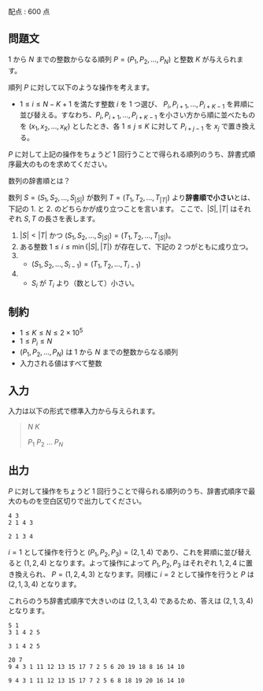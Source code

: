 配点 : $600$ 点

## 問題文

$1$ から $N$ までの整数からなる順列 $P=(P_1,P_2,\dots,P_N)$ と整数 $K$ が与えられます。

順列 $P$ に対して以下のような操作を考えます。

- $1 \leq i \leq N-K+1$ を満たす整数 $i$ を $1$ つ選び、 $P_i,P_{i+1},\dots,P_{i+K-1}$ を昇順に並び替える。すなわち、$P_i,P_{i+1},\dots,P_{i+K-1}$ を小さい方から順に並べたものを $(x_1,x_2,\dots,x_K)$ としたとき、各 $1 \leq j \leq K$ に対して $P_{i+j-1}$ を $x_j$ で置き換える。

$P$ に対して上記の操作をちょうど $1$ 回行うことで得られる順列のうち、辞書式順序最大のものを求めてください。

 数列の辞書順とは？

数列 $S = (S_1,S_2,\ldots,S_{|S|})$ が数列 $T = (T_1,T_2,\ldots,T_{|T|})$ より**辞書順で小さい**とは、下記の 1. と 2. のどちらかが成り立つことを言います。
ここで、$|S|, |T|$ はそれぞれ $S, T$ の長さを表します。

1. $|S| \lt |T|$ かつ $(S_1,S_2,\ldots,S_{|S|}) = (T_1,T_2,\ldots,T_{|S|})$。
2. ある整数 $1 \leq i \leq \min\lbrace |S|, |T| \rbrace$ が存在して、下記の $2$ つがともに成り立つ。
1.    - $(S_1,S_2,\ldots,S_{i-1}) = (T_1,T_2,\ldots,T_{i-1})$
2.    - $S_i$ が $T_i$ より（数として）小さい。

## 制約

- $1 \leq K \leq N \leq 2 \times 10^5$
- $1 \leq P_i \leq N$
- $(P_1,P_2,\dots,P_N)$ は $1$ から $N$ までの整数からなる順列
- 入力される値はすべて整数

## 入力

入力は以下の形式で標準入力から与えられます。

> $N$ $K$
> 
> $P_1$ $P_2$ $\dots$ $P_N$

## 出力

$P$ に対して操作をちょうど $1$ 回行うことで得られる順列のうち、辞書式順序で最大のものを空白区切りで出力してください。

```input1
4 3
2 1 4 3
```

```output1
2 1 3 4
```

$i=1$ として操作を行うと $(P_1,P_2,P_3)=(2,1,4)$ であり、これを昇順に並び替えると $(1,2,4)$ となります。よって操作によって $P_1,P_2,P_3$ はそれぞれ $1,2,4$ に置き換えられ、 $P=(1,2,4,3)$ となります。同様に $i=2$ として操作を行うと $P$ は $(2,1,3,4)$ となります。

これらのうち辞書式順序で大きいのは $(2,1,3,4)$ であるため、答えは $(2,1,3,4)$ となります。

```input2
5 1
3 1 4 2 5
```

```output2
3 1 4 2 5
```

```input3
20 7
9 4 3 1 11 12 13 15 17 7 2 5 6 20 19 18 8 16 14 10
```

```output3
9 4 3 1 11 12 13 15 17 7 2 5 6 8 18 19 20 16 14 10
```